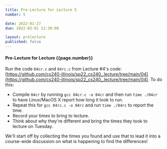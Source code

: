 ```yaml
---
title: Pre-Lecture for Lecture 5
number: 5

date: 2022-01-27
due: 2022-02-01 12:30:00

layout: prelecture
published: false
---
```


#### Pre-Lecture for Lecture {{page.number}}

Run the code `04cr.c` and `04rc.c` from Lecture #4's code: [https://github.com/cs240-illinois/sp22_cs240_.lecture/tree/main/04](https://github.com/cs240-illinois/sp22_cs240_.lecture/tree/main/04).  To do this:

- Compile `04cr` by running `gcc 04cr.c -o 04cr` and then run `time ./04cr` to have Linux/MacOS X report how long it took to run.
- Repeat this for `gcc 04rc.c -o 04rc` and run `time ./04rc` to report the time.
- Record your times to bring to lecture.
- Think about why they're different and bring the times they took to lecture on Tuesday.

We'll start off by collecting the times you found and use that to lead it into a course-wide discussion on what is happening to find the differences!
